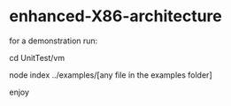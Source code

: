 # enhanced-X86-architecture

for a demonstration run:

cd UnitTest/vm

node index ../examples/[any file in the examples folder]


enjoy

